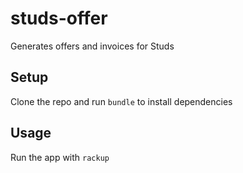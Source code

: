 # studs-offer
Generates offers and invoices for Studs

## Setup
Clone the repo and run `bundle` to install dependencies

## Usage
Run the app with `rackup`
